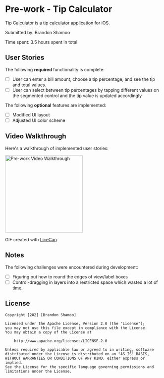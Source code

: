 # Pre-work - Tip Calculator

Tip Calculator is a tip calculator application for iOS.

Submitted by: Brandon Shamoo

Time spent: 3.5 hours spent in total

## User Stories

The following **required** functionality is complete:

* [ ] User can enter a bill amount, choose a tip percentage, and see the tip and total values.
* [ ] User can select between tip percentages by tapping different values on the segmented control and the tip value is updated accordingly

The following **optional** features are implemented:

* [ ] Modified UI layout
* [ ] Adjusted UI color scheme

## Video Walkthrough

Here's a walkthrough of implemented user stories:

<img src='http://i.imgur.com/link/to/your/gif/file.gif' title='Pre-work Video Walkthrough' width=250 alt='Pre-work Video Walkthrough' />

GIF created with [LiceCap](http://www.cockos.com/licecap/).

## Notes

The following challenges were encountered during development:

* [ ] Figuring out how to round the edges of view/label boxes
* [ ] Control-dragging in layers into a restricted space which wasted a lot of time.

## License

    Copyright [202] [Brandon Shamoo]

    Licensed under the Apache License, Version 2.0 (the "License");
    you may not use this file except in compliance with the License.
    You may obtain a copy of the License at

        http://www.apache.org/licenses/LICENSE-2.0

    Unless required by applicable law or agreed to in writing, software
    distributed under the License is distributed on an "AS IS" BASIS,
    WITHOUT WARRANTIES OR CONDITIONS OF ANY KIND, either express or implied.
    See the License for the specific language governing permissions and
    limitations under the License.
